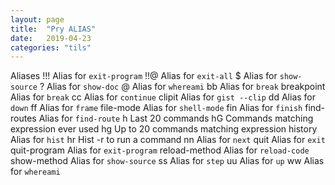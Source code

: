 ```yaml
---
layout: page
title:  "Pry ALIAS"
date:   2019-04-23
categories: "tils"
---
```


Aliases
  !!!                Alias for `exit-program`
  !!@                Alias for `exit-all`
  $                  Alias for `show-source`
  ?                  Alias for `show-doc`
  @                  Alias for `whereami`
  bb                 Alias for `break`
  breakpoint         Alias for `break`
  cc                 Alias for `continue`
  clipit             Alias for `gist --clip`
  dd                 Alias for `down`
  ff                 Alias for `frame`
  file-mode          Alias for `shell-mode`
  fin                Alias for `finish`
  find-routes        Alias for `find-route`
  h                  Last 20 commands
  hG                 Commands matching expression ever used
  hg                 Up to 20 commands matching expression
  history            Alias for `hist`
  hr                 Hist -r <command number> to run a command
  nn                 Alias for `next`
  quit               Alias for `exit`
  quit-program       Alias for `exit-program`
  reload-method      Alias for `reload-code`
  show-method        Alias for `show-source`
  ss                 Alias for `step`
  uu                 Alias for `up`
  ww                 Alias for `whereami`
